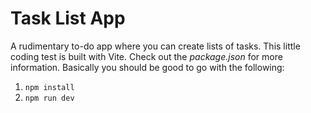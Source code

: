 # Task List App

A rudimentary to-do app where you can create lists of tasks. This little coding test is built with Vite. Check out the _package.json_ for more information. Basically you should be good to go with the following:

1. `npm install`
2. `npm run dev`
